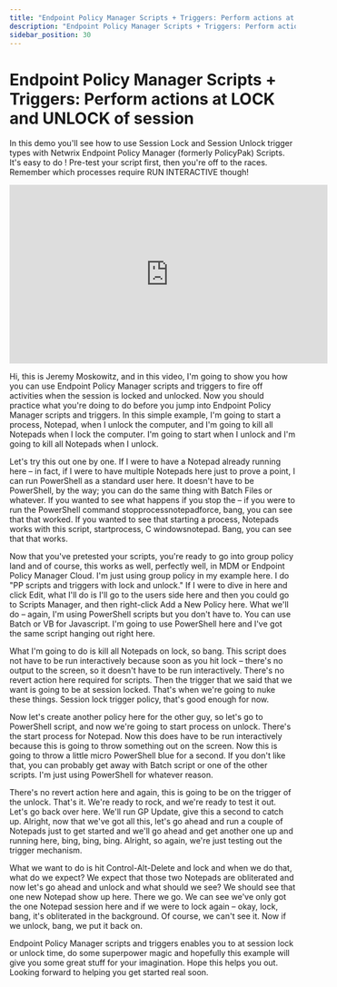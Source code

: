 ```yaml
---
title: "Endpoint Policy Manager Scripts + Triggers: Perform actions at LOCK and UNLOCK of session"
description: "Endpoint Policy Manager Scripts + Triggers: Perform actions at LOCK and UNLOCK of session"
sidebar_position: 30
---
```

# Endpoint Policy Manager Scripts + Triggers: Perform actions at LOCK and UNLOCK of session

In this demo you'll see how to use Session Lock and Session Unlock trigger types with Netwrix
Endpoint Policy Manager (formerly PolicyPak) Scripts. It's easy to do ! Pre-test your script first,
then you're off to the races. Remember which processes require RUN INTERACTIVE though!

<iframe width="560" height="315" src="https://www.youtube.com/embed/p00SeWdMn7U" title="Endpoint Policy Manager Scripts + Triggers: Perform actions at LOCK and UNLOCK of session" frameborder="0" allow="accelerometer; autoplay; clipboard-write; encrypted-media; gyroscope; picture-in-picture; web-share" allowfullscreen="1"></iframe>

Hi, this is Jeremy Moskowitz, and in this video, I'm going to show you how you can use Endpoint
Policy Manager scripts and triggers to fire off activities when the session is locked and unlocked.
Now you should practice what you're doing to do before you jump into Endpoint Policy Manager scripts
and triggers. In this simple example, I'm going to start a process, Notepad, when I unlock the
computer, and I'm going to kill all Notepads when I lock the computer. I'm going to start when I
unlock and I'm going to kill all Notepads when I unlock.

Let's try this out one by one. If I were to have a Notepad already running here – in fact, if I were
to have multiple Notepads here just to prove a point, I can run PowerShell as a standard user here.
It doesn't have to be PowerShell, by the way; you can do the same thing with Batch Files or
whatever. If you wanted to see what happens if you stop the – if you were to run the PowerShell
command stopprocessnotepadforce, bang, you can see that that worked. If you wanted to see that
starting a process, Notepads works with this script, startprocess, C windowsnotepad. Bang, you can
see that that works.

Now that you've pretested your scripts, you're ready to go into group policy land and of course,
this works as well, perfectly well, in MDM or Endpoint Policy Manager Cloud. I'm just using group
policy in my example here. I do "PP scripts and triggers with lock and unlock." If I were to dive in
here and click Edit, what I'll do is I'll go to the users side here and then you could go to Scripts
Manager, and then right-click Add a New Policy here. What we'll do – again, I'm using PowerShell
scripts but you don't have to. You can use Batch or VB for Javascript. I'm going to use PowerShell
here and I've got the same script hanging out right here.

What I'm going to do is kill all Notepads on lock, so bang. This script does not have to be run
interactively because soon as you hit lock – there's no output to the screen, so it doesn't have to
be run interactively. There's no revert action here required for scripts. Then the trigger that we
said that we want is going to be at session locked. That's when we're going to nuke these things.
Session lock trigger policy, that's good enough for now.

Now let's create another policy here for the other guy, so let's go to PowerShell script, and now
we're going to start process on unlock. There's the start process for Notepad. Now this does have to
be run interactively because this is going to throw something out on the screen. Now this is going
to throw a little micro PowerShell blue for a second. If you don't like that, you can probably get
away with Batch script or one of the other scripts. I'm just using PowerShell for whatever reason.

There's no revert action here and again, this is going to be on the trigger of the unlock. That's
it. We're ready to rock, and we're ready to test it out. Let's go back over here. We'll run GP
Update, give this a second to catch up. Alright, now that we've got all this, let's go ahead and run
a couple of Notepads just to get started and we'll go ahead and get another one up and running here,
bing, bing, bing. Alright, so again, we're just testing out the trigger mechanism.

What we want to do is hit Control-Alt-Delete and lock and when we do that, what do we expect? We
expect that those two Notepads are obliterated and now let's go ahead and unlock and what should we
see? We should see that one new Notepad show up here. There we go. We can see we've only got the one
Notepad session here and if we were to lock again – okay, lock, bang, it's obliterated in the
background. Of course, we can't see it. Now if we unlock, bang, we put it back on.

Endpoint Policy Manager scripts and triggers enables you to at session lock or unlock time, do some
superpower magic and hopefully this example will give you some great stuff for your imagination.
Hope this helps you out. Looking forward to helping you get started real soon.
